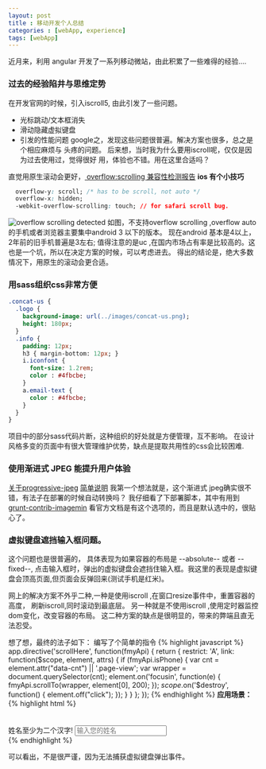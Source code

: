```yaml
---
layout: post
title : 移动开发个人总结
categories : [webApp, experience]
tags: [webApp]
---
```


近月来，利用 angular 开发了一系列移动微站，由此积累了一些难得的经验....
### 过去的经验陷井与思维定势
在开发官网的时候，引入iscroll5, 由此引发了一些问题。
* 光标跳动/文本框消失
* 滑动隐藏虚拟键盘
* 引发的性能问题
google之，发现这些问题很普遍。解决方案也很多，总之是个相应麻烦与
头疼的问题。
后来想，当时我为什么要用iscroll呢，仅仅是因为过去使用过，觉得很好
用，体验也不错。用在这里合适吗？

直觉用原生滚动会更好，[ overflow:scrolling 兼容性检测报告](http://www.quirksmode.org/css/css2/mobile.html)
**ios 有个小技巧**
```css
  overflow-y: scroll; /* has to be scroll, not auto */
  overflow-x: hidden;
  -webkit-overflow-scrolling: touch; // for safari scroll bug.
```
![overflow scrolling detected]({{site.url}}/images/mobile_overflow.png)
如图，不支持overflow scrolling ,overflow auto 的手机或者浏览器主要集中android 3 以下的版本。 现在android 基本是4以上，2年前的旧手机普遍是3左右;
值得注意的是uc ,在国内市场占有率是比较高的。这也是一个坑，所以在决定方案的时候，可以考虑进去。 
得出的结论是，绝大多数情况下，用原生的滚动会更合适。

### 用sass组织css非常方便
```sass
.concat-us {
  .logo {
    background-image: url(../images/concat-us.png);
    height: 180px;
  }
  .info {
    padding: 12px;
    h3 { margin-bottom: 12px; }
    i.iconfont {
      font-size: 1.2rem;
      color : #4fbcbe;
    }
    a.email-text {
      color : #4fbcbe;
    }
  }
}
```
项目中的部分sass代码片断，这种组织的好处就是方便管理，互不影响。
在设计风格多变的页面中有很大管理维护优势，缺点是提取共用性的css会比较困难.

### 使用渐进式 JPEG 能提升用户体验
[关于progressive-jpeg](http://www.webmonkey.com/2013/01/the-return-of-the-progressive-jpeg/)
[简单说明](http://www.biaodianfu.com/progressive-jpeg.html)
我第一个想法就是，这个渐进式 jpeg确实很不错，有法子在部署的时候自动转换吗？
我仔细看了下部署脚本，其中有用到[grunt-contrib-imagemin](https://github.com/gruntjs/grunt-contrib-imagemin#progressive-jpg)
看官方文档是有这个选项的，而且是默认选中的，很贴心了。

### 虚拟键盘遮挡输入框问题。
这个问题也是很普遍的， 具体表现为如果容器的布局是 --absolute-- 或者 --fixed--,
点击输入框时，弹出的虚拟键盘会遮挡住输入框。我这里的表现是虚拟键盘会顶高页面,但页面会反弹回来(测试手机是红米)。

网上的解决方案不外乎二种,一种是使用iscroll ,在窗口resize事件中，重置容器的高度，
刷新iscroll,同时滚动到最底层。
另一种就是不使用iscroll ,使用定时器监控dom变化，改变容器的布局。
这二种方案的缺点是很明显的，带来的弊端且直无法忍受。

想了想，最终的法子如下：
编写了个简单的指令
{% highlight javascript %}
app.directive('scrollHere', function(fmyApi) {
  return {
    restrict: 'A',
    link: function($scope, element, attrs) {
      if (fmyApi.isPhone) {
				var cnt = element.attr("data-cnt") || '.page-view';
				var wrapper = document.querySelector(cnt);
				element.on('focusin', function(e) {
					fmyApi.scrollTo(wrapper, element[0], 200);
				});
				$scope.$on('$destroy', function() {
					element.off("click");
				});
			}
		}
	};
});
{% endhighlight %}
**应用场景：**
{% highlight html %}
<div class="input-container" ng-class='{valid:!form.name.$invalid,require:form.name.$error.required}' style="margin-top: 35px;">
          <span class="error" ng-style='{visibility:form.name.$error.pattern ? "visible" : "hidden"}'>姓名至少为二个汉字!</span>
          <input type="text" scroll-here ng-model="doctor.name" class='form-control' name="name" value="" placeholder='输入您的姓名' ng-pattern='/[^\x00-\xff]{2}/' required>
        </div>
{% endhighlight %}

可以看出，不是很严谨，因为无法捕获虚拟键盘弹出事件。

